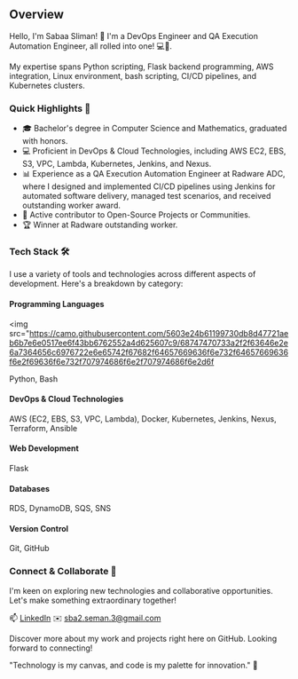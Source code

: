 ## Overview

Hello, I'm Sabaa Sliman! 👋 I'm a DevOps Engineer and QA Execution Automation Engineer, all rolled into one! 💻🚀.

My expertise spans Python scripting, Flask backend programming, AWS integration, Linux environment, bash scripting, CI/CD pipelines, and Kubernetes clusters.

### Quick Highlights 🌟

- 🎓 Bachelor's degree in Computer Science and Mathematics, graduated with honors.
- 💻 Proficient in DevOps & Cloud Technologies, including AWS EC2, EBS, S3, VPC, Lambda, Kubernetes, Jenkins, and Nexus.
- 📊 Experience as a QA Execution Automation Engineer at Radware ADC, where I designed and implemented CI/CD pipelines using Jenkins for automated software delivery, managed test scenarios, and received outstanding worker award.
- 🤝 Active contributor to Open-Source Projects or Communities.
- 🏆 Winner at Radware outstanding worker.

### Tech Stack 🛠️

I use a variety of tools and technologies across different aspects of development. Here's a breakdown by category:

#### Programming Languages
<img src="https://camo.githubusercontent.com/5603e24b61199730db8d47721aeb6b7e6e0517ee6f43bb6762552a4d625607c9/68747470733a2f2f63646e2e6a7364656c6976722e6e65742f67682f64657669636f6e732f64657669636f6e2f69636f6e732f707974686f6e2f707974686f6e2d6f


Python, Bash

#### DevOps & Cloud Technologies
AWS (EC2, EBS, S3, VPC, Lambda), Docker, Kubernetes, Jenkins, Nexus, Terraform, Ansible

#### Web Development
Flask

#### Databases
RDS, DynamoDB, SQS, SNS

#### Version Control
Git, GitHub

### Connect & Collaborate 🚀

I'm keen on exploring new technologies and collaborative opportunities. Let's make something extraordinary together!

📫 [LinkedIn](https://www.linkedin.com/in/sabaa-sleman-860508236/)
✉️ sba2.seman.3@gmail.com

Discover more about my work and projects right here on GitHub. Looking forward to connecting!

"Technology is my canvas, and code is my palette for innovation." 🎨
